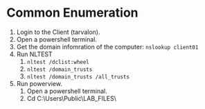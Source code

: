 # Common Enumeration

1. Login to the Client (tarvalon).
2. Open a powershell terminal.
3. Get the domain infomration of the computer:
`nslookup client01`
1. Run NLTEST
   1. `nltest /dclist:wheel`
   2. `nltest /domain_trusts`
   3. `nltest /domain_trusts /all_trusts`
2. Run powerview.
   1. Open a powershell terminal.
   2. Cd C:\Users\Public\LAB_FILES\
